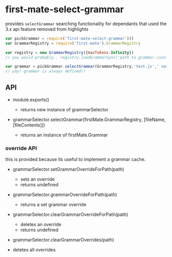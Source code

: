 # first-mate-select-grammar
provides `selectGrammar` searching functionality for dependants that used the 3.x api feature removed from highlights

```js
var pickGrammar = require('first-mate-select-grammar')()
var GrammarRegistry = require('first-mate').GrammarRegistry

var registry = new GrammarRegistry({maxTokens:Infinity})
// you would probably.. registry.loadGrammarSync('path to grammar.cson')

var grammar = pickGrammar.selectGrammar(GrammarRegistry,'test.js',' var a = 1\n var b =2\n')
// yay! grammar is always defined!!

```


## API

- module.exports() 
  - returns new instance of grammarSelector

- grammarSelector.selectGrammar(firstMate.GrammarRegistry, [fileName,[fileContents]])
  - returns an instance of firstMate.Grammar

### override API

this is provided because its useful to implement a grammar cache.

- grammarSelector.setGrammarOverrideForPath(path)
  - sets an override
  - returns undefined

- grammarSelector.grammarOverrideForPath(path)
  - returns a set grammar override

- grammarSelector.clearGrammarOverrideForPath(path)
  - deletes an override
  - returns undefined

- grammarSelector.clearGrammarOverrides(path)
 - deletes all overrides



